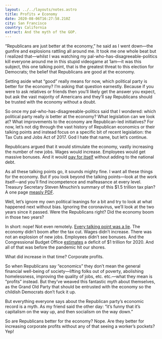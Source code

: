 ```yaml
---
layout: ../../layouts/notes.astro
title: Profits ≠ Economy
date: 2020-08-06T16:27:58.210Z
city: San Francisco
country: California
extract: And the myth of the GOP.
---
```


“Republicans are just better at the economy,” he said as I went down—the gunfire and explosions rattling all around me. It took me one whole beat but I realized that—whilst I was watching my pal-who-has-disagreeable-politics kill everyone around me in this stupid videogame at 1am—it was this subject, this one talking point, that is the greatest threat to this election for Democrats; the belief that Republicans are good at the economy.

Setting aside what “good” really means for now, which political party is better for the economy? I’m asking that question earnestly. Because if you were to ask relatives or friends then you’ll likely get the answer you expect, but ask the vast majority of Americans and they’ll say Republicans should be trusted with the economy without a doubt.

So once my pal-who-has-disagreeable-politics said that I wondered: which political party really _is_ better at the economy? What legislation can we look at? What improvements to the economy are Republican-led initiatives? For now, let’s not dig through the vast history of Republican economics or their talking points and instead focus on a specific bit of recent legislation: the Tax Cuts and Jobs Act of 2017. God I hate that name, but let’s continue.

Republicans argued that it would stimulate the economy, vastly increasing the number of new jobs. Wages would increase. Employees would get massive bonuses. And it would [pay for itself](https://www.washingtonpost.com/news/wonk/wp/2017/12/11/the-treasury-has-finally-explained-how-the-trump-tax-plan-would-pay-for-itself-and-its-already-being-attacked/) without adding to the national debt.

As all these talking points go, it sounds mighty fine. I want all these things for the economy. But if you look beyond the talking points—look at the work itself—and you’ll find incompetence and malfeasance at every level. Treasury Secretary Steven Mnuchin’s summary of this $1.5 trillion tax plan? A one page [measly PDF](https://www.treasury.gov/press-center/press-releases/Documents/TreasuryGrowthMemo12-11-17.pdf).

Well, let’s ignore my own political leanings for a bit and try to look at what happened next without bias. Ignoring the coronavirus, we’ll look at the two years since it passed. Were the Republicans right? Did the economy boom in those two years?

In short: nope! Not even remotely. [Every talking point was a lie](https://billmoyers.com/story/trumps-tax-cuts-were-a-disaster-naturally-republicans-want-even-more/). The economy didn’t boom after the tax cut. Wages didn’t increase. There was not an explosion of new jobs. Employees didn’t see bonuses. And the Congressional Budget Office [estimates](https://www.cbo.gov/publication/56050?utm_source=feedblitz&utm_medium=FeedBlitzEmail&utm_content=812526&utm_campaign=Express_2020-01-28_14%3a30%3a00) a deficit of $1 trillion for 2020. And all of that was before the pandemic hit our shores.

What did increase in that time? Corporate profits.

So when Republicans say “economics” they don’t mean the general financial well-being of society—lifting folks out of poverty, abolishing homelessness, improving the quality of jobs, etc. etc.—what they mean is “profits” instead. But they’ve weaved this fantastic myth about themselves, as the Grand Old Party that should be entrusted with the economy so the childish Democrats don’t fuck it up.

But everything everyone says about the Republican party’s economic record is a myth. As my friend said the other day: “it’s funny that it’s capitalism on the way up, and then socialism on the way down.”

So are Republicans better for the economy? Nope. Are they better for increasing corporate profits without any of that seeing a worker’s pockets? Yep!
